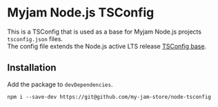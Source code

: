 # Myjam Node.js TSConfig

This is a TSConfig that is used as a base for Myjam Node.js projects `tsconfig.json` files.  
The config file extends the Node.js active LTS release [TSConfig base](https://www.npmjs.com/package/@tsconfig/node16).

## Installation

Add the package to `devDependencies`.

```shell
npm i --save-dev https://git@github.com/my-jam-store/node-tsconfig
```
